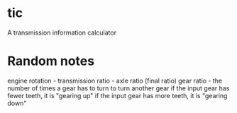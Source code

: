 tic
===

A transmission information calculator


Random notes
===

engine rotation - transmission ratio - axle ratio (final ratio)
gear ratio - the number of times a gear has to turn to turn another gear
if the input gear has fewer teeth, it is "gearing up"
if the input gear has more teeth, it is "gearing down"
